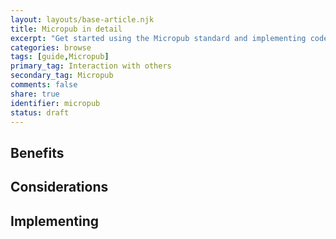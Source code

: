 ```yaml
---
layout: layouts/base-article.njk
title: Micropub in detail
excerpt: "Get started using the Micropub standard and implementing coded examples"
categories: browse
tags: [guide,Micropub]
primary_tag: Interaction with others
secondary_tag: Micropub
comments: false
share: true
identifier: micropub
status: draft
---
```

<h2 id="benefits">Benefits</h2>

<h2 id="use">Considerations</h2>

<h2 id="implementation">Implementing</h2>